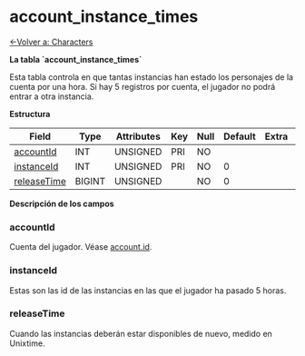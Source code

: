 # account\_instance\_times

[<-Volver a: Characters](database-characters)

**La tabla \`account\_instance\_times\`**

Esta tabla controla en que tantas instancias han estado los personajes de la cuenta por una hora. Si hay 5 registros por cuenta, el jugador no podrá entrar a otra instancia.

**Estructura**

| Field            | Type   | Attributes | Key | Null | Default | Extra | Comment |
| ---------------- | ------ | ---------- | --- | ---- | ------- | ----- | ------- |
| [accountId][1]   | INT    | UNSIGNED   | PRI | NO   |         |       |         |
| [instanceId][2]  | INT    | UNSIGNED   | PRI | NO   | 0       |       |         |
| [releaseTime][3] | BIGINT | UNSIGNED   |     | NO   | 0       |       |         |

[1]: #accountid
[2]: #instanceid
[3]: #releasetime

**Descripción de los campos**

### accountId

Cuenta del jugador. Véase [account.id](account#id).

### instanceId

Estas son las id de las instancias en las que el jugador ha pasado 5 horas.

### releaseTime

Cuando las instancias deberán estar disponibles de nuevo, medido en Unixtime.
